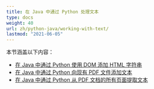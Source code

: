```yaml
---
title: 在 Java 中通过 Python 处理文本
type: docs
weight: 40
url: zh/python-java/working-with-text/
lastmod: "2021-06-05"
---
```


本节涵盖以下内容：

- [在 Java 中通过 Python 使用 DOM 添加 HTML 字符串](/pdf/python-java/add-html-string-using-dom-in-python/)
- [在 Java 中通过 Python 向现有 PDF 文件添加文本](/pdf/python-java/add-text-to-an-existing-pdf-file-in-python/)
- [在 Java 中通过 Python 从 PDF 文档的所有页面提取文本](/pdf/python-java/extract-text-from-all-the-pages-of-a-pdf-document-in-python/)